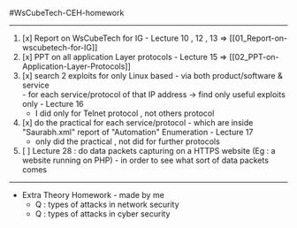 #WsCubeTech-CEH-homework

---

1. [x] Report on WsCubeTech for IG - Lecture 10 , 12 , 13 ⇒ [[01_Report-on-wscubetech-for-IG]]
2. [x] PPT on all application Layer protocols - Lecture 15 ⇒ [[02_PPT-on-Application-Layer-Protocols]]
3. [x] search 2 exploits for only Linux based - via both product/software & service <br>- for each service/protocol of that IP address -> find only useful exploits only - Lecture 16
	- I did only for Telnet protocol , not others protocol
4. [x] do the practical for each service/protocol - which are inside "Saurabh.xml" report of "Automation" Enumeration - Lecture 17
	- only did the practical , not did for further protocols
5. [ ] Lecture 28 : do data packets capturing on a HTTPS website (Eg : a website running on PHP) - in order to see what sort of data packets comes



---

- Extra Theory Homework - made by me 
	- Q : types of attacks in network security
	- Q : types of attacks in cyber security